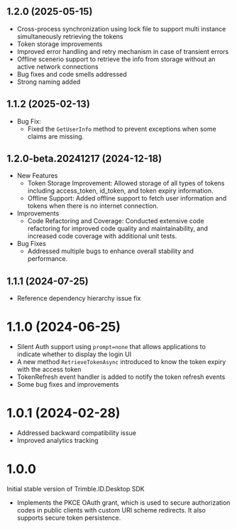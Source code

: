 ## 1.2.0 (2025-05-15)
  - Cross-process synchronization using lock file to support multi instance simultaneously retrieving the tokens
  - Token storage improvements
  - Improved error handling and retry mechanism in case of transient errors
  - Offline scenerio support to retrieve the info from storage without an active network connections
  - Bug fixes and code smells addressed
  - Strong naming added

## 1.1.2 (2025-02-13)
- Bug Fix:
    - Fixed the `GetUserInfo` method to prevent exceptions when some claims are missing.

## 1.2.0-beta.20241217 (2024-12-18)
- New Features
    - Token Storage Improvement: Allowed storage of all types of tokens including access_token, id_token, and token expiry information.
    - Offline Support: Added offline support to fetch user information and tokens when there is no internet connection.
- Improvements
    - Code Refactoring and Coverage: Conducted extensive code refactoring for improved code quality and maintainability, and increased code coverage with additional unit tests.
- Bug Fixes
    - Addressed multiple bugs to enhance overall stability and performance.

## 1.1.1 (2024-07-25)
- Reference dependency hierarchy issue fix
  
# 1.1.0 (2024-06-25)
- Silent Auth support using `prompt=none` that allows applications to indicate whether to display the login UI
- A new method `RetrieveTokenAsync` introduced to know the token expiry with the access token
- TokenRefresh event handler is added to notify the token refresh events
- Some bug fixes and improvements


# 1.0.1 (2024-02-28)
- Addressed backward compatibility issue
- Improved analytics tracking

# 1.0.0

Initial stable version of Trimble.ID.Desktop SDK

- Implements the PKCE OAuth grant, which is used to secure authorization codes in public clients with custom URI scheme redirects. It also supports secure token persistence.
